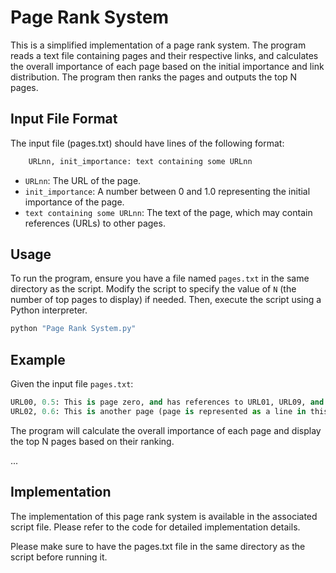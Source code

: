 # Page Rank System
 This is a simplified implementation of a page rank system. The program reads a text file containing pages and their respective links, and calculates the overall importance of each page based on the initial importance and link distribution. The program then ranks the pages and outputs the top N pages.

## Input File Format
The input file (pages.txt) should have lines of the following format:

```python
    URLnn, init_importance: text containing some URLnn
```

- `URLnn`: The URL of the page.
- `init_importance`: A number between 0 and 1.0 representing the initial importance of the page.
- `text containing some URLnn`: The text of the page, which may contain references (URLs) to other pages.

## Usage
To run the program, ensure you have a file named `pages.txt` in the same directory as the script. Modify the script to specify the value of `N` (the number of top pages to display) if needed. Then, execute the script using a Python interpreter.

```python
python "Page Rank System.py"
```

## Example
Given the input file `pages.txt`:
```python
URL00, 0.5: This is page zero, and has references to URL01, URL09, and also to URL08. It may have repeated references - so there are two references to URL09.
URL02, 0.6: This is another page (page is represented as a line in this). This has reference to URL05, URL04, and URL00
```

The program will calculate the overall importance of each page and display the top N pages based on their ranking.

...
## Implementation
The implementation of this page rank system is available in the associated script file. Please refer to the code for detailed implementation details.

Please make sure to have the pages.txt file in the same directory as the script before running it.